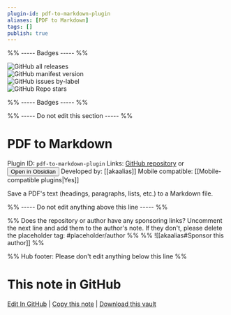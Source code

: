 ```yaml
---
plugin-id: pdf-to-markdown-plugin
aliases: [PDF to Markdown]
tags: []
publish: true
---
```


%% ----- Badges ----- %%

![GitHub all releases](https://img.shields.io/github/downloads/akaalias/obsidian-extract-pdf/total?color=573E7A&logo=github&style=for-the-badge)  
![GitHub manifest version](https://img.shields.io/github/manifest-json/v/akaalias/obsidian-extract-pdf?color=573E7A&logo=github&style=for-the-badge)  
![GitHub issues by-label](https://img.shields.io/github/issues/akaalias/obsidian-extract-pdf/help%20wanted?color=573E7A&logo=github&style=for-the-badge)  
![GitHub Repo stars](https://img.shields.io/github/stars/akaalias/obsidian-extract-pdf?color=573E7A&logo=github&style=for-the-badge)

%% ----- Badges ----- %%

%% ----- Do not edit this section ----- %%

# PDF to Markdown

Plugin ID: `pdf-to-markdown-plugin`
Links: [GitHub repository](https://github.com/akaalias/obsidian-extract-pdf) or [<button id=HH>Open in Obsidian</button>](obsidian://show-plugin?id=pdf-to-markdown-plugin)
Developed by: [[akaalias]]
Mobile compatible: [[Mobile-compatible plugins|Yes]]

Save a PDF's text (headings, paragraphs, lists, etc.) to a Markdown file.

%% ----- Do not edit anything above this line ----- %%

%% Does the repository or author have any sponsoring links? Uncomment the next line and add them to the author's note. If they don't, please delete the placeholder tag: #placeholder/author %%
%% ![[akaalias#Sponsor this author]] %%

%% Hub footer: Please don't edit anything below this line %%

# This note in GitHub

<span class="git-footer">[Edit In GitHub](https://github.dev/obsidian-community/obsidian-hub/blob/main/02%20-%20Community%20Expansions/02.05%20All%20Community%20Expansions/Plugins/pdf-to-markdown-plugin.md "git-hub-edit-note") | [Copy this note](https://raw.githubusercontent.com/obsidian-community/obsidian-hub/main/02%20-%20Community%20Expansions/02.05%20All%20Community%20Expansions/Plugins/pdf-to-markdown-plugin.md "git-hub-copy-note") | [Download this vault](https://github.com/obsidian-community/obsidian-hub/archive/refs/heads/main.zip "git-hub-download-vault") </span>

